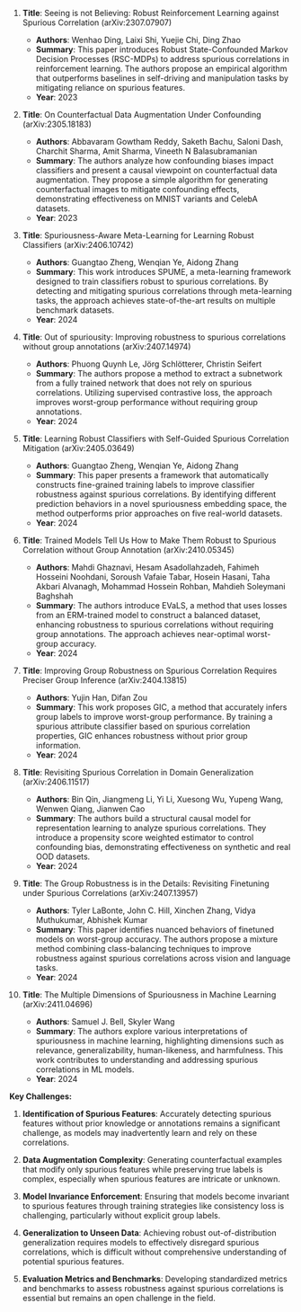 1. **Title**: Seeing is not Believing: Robust Reinforcement Learning against Spurious Correlation (arXiv:2307.07907)
   - **Authors**: Wenhao Ding, Laixi Shi, Yuejie Chi, Ding Zhao
   - **Summary**: This paper introduces Robust State-Confounded Markov Decision Processes (RSC-MDPs) to address spurious correlations in reinforcement learning. The authors propose an empirical algorithm that outperforms baselines in self-driving and manipulation tasks by mitigating reliance on spurious features.
   - **Year**: 2023

2. **Title**: On Counterfactual Data Augmentation Under Confounding (arXiv:2305.18183)
   - **Authors**: Abbavaram Gowtham Reddy, Saketh Bachu, Saloni Dash, Charchit Sharma, Amit Sharma, Vineeth N Balasubramanian
   - **Summary**: The authors analyze how confounding biases impact classifiers and present a causal viewpoint on counterfactual data augmentation. They propose a simple algorithm for generating counterfactual images to mitigate confounding effects, demonstrating effectiveness on MNIST variants and CelebA datasets.
   - **Year**: 2023

3. **Title**: Spuriousness-Aware Meta-Learning for Learning Robust Classifiers (arXiv:2406.10742)
   - **Authors**: Guangtao Zheng, Wenqian Ye, Aidong Zhang
   - **Summary**: This work introduces SPUME, a meta-learning framework designed to train classifiers robust to spurious correlations. By detecting and mitigating spurious correlations through meta-learning tasks, the approach achieves state-of-the-art results on multiple benchmark datasets.
   - **Year**: 2024

4. **Title**: Out of spuriousity: Improving robustness to spurious correlations without group annotations (arXiv:2407.14974)
   - **Authors**: Phuong Quynh Le, Jörg Schlötterer, Christin Seifert
   - **Summary**: The authors propose a method to extract a subnetwork from a fully trained network that does not rely on spurious correlations. Utilizing supervised contrastive loss, the approach improves worst-group performance without requiring group annotations.
   - **Year**: 2024

5. **Title**: Learning Robust Classifiers with Self-Guided Spurious Correlation Mitigation (arXiv:2405.03649)
   - **Authors**: Guangtao Zheng, Wenqian Ye, Aidong Zhang
   - **Summary**: This paper presents a framework that automatically constructs fine-grained training labels to improve classifier robustness against spurious correlations. By identifying different prediction behaviors in a novel spuriousness embedding space, the method outperforms prior approaches on five real-world datasets.
   - **Year**: 2024

6. **Title**: Trained Models Tell Us How to Make Them Robust to Spurious Correlation without Group Annotation (arXiv:2410.05345)
   - **Authors**: Mahdi Ghaznavi, Hesam Asadollahzadeh, Fahimeh Hosseini Noohdani, Soroush Vafaie Tabar, Hosein Hasani, Taha Akbari Alvanagh, Mohammad Hossein Rohban, Mahdieh Soleymani Baghshah
   - **Summary**: The authors introduce EVaLS, a method that uses losses from an ERM-trained model to construct a balanced dataset, enhancing robustness to spurious correlations without requiring group annotations. The approach achieves near-optimal worst-group accuracy.
   - **Year**: 2024

7. **Title**: Improving Group Robustness on Spurious Correlation Requires Preciser Group Inference (arXiv:2404.13815)
   - **Authors**: Yujin Han, Difan Zou
   - **Summary**: This work proposes GIC, a method that accurately infers group labels to improve worst-group performance. By training a spurious attribute classifier based on spurious correlation properties, GIC enhances robustness without prior group information.
   - **Year**: 2024

8. **Title**: Revisiting Spurious Correlation in Domain Generalization (arXiv:2406.11517)
   - **Authors**: Bin Qin, Jiangmeng Li, Yi Li, Xuesong Wu, Yupeng Wang, Wenwen Qiang, Jianwen Cao
   - **Summary**: The authors build a structural causal model for representation learning to analyze spurious correlations. They introduce a propensity score weighted estimator to control confounding bias, demonstrating effectiveness on synthetic and real OOD datasets.
   - **Year**: 2024

9. **Title**: The Group Robustness is in the Details: Revisiting Finetuning under Spurious Correlations (arXiv:2407.13957)
   - **Authors**: Tyler LaBonte, John C. Hill, Xinchen Zhang, Vidya Muthukumar, Abhishek Kumar
   - **Summary**: This paper identifies nuanced behaviors of finetuned models on worst-group accuracy. The authors propose a mixture method combining class-balancing techniques to improve robustness against spurious correlations across vision and language tasks.
   - **Year**: 2024

10. **Title**: The Multiple Dimensions of Spuriousness in Machine Learning (arXiv:2411.04696)
    - **Authors**: Samuel J. Bell, Skyler Wang
    - **Summary**: The authors explore various interpretations of spuriousness in machine learning, highlighting dimensions such as relevance, generalizability, human-likeness, and harmfulness. This work contributes to understanding and addressing spurious correlations in ML models.
    - **Year**: 2024

**Key Challenges:**

1. **Identification of Spurious Features**: Accurately detecting spurious features without prior knowledge or annotations remains a significant challenge, as models may inadvertently learn and rely on these correlations.

2. **Data Augmentation Complexity**: Generating counterfactual examples that modify only spurious features while preserving true labels is complex, especially when spurious features are intricate or unknown.

3. **Model Invariance Enforcement**: Ensuring that models become invariant to spurious features through training strategies like consistency loss is challenging, particularly without explicit group labels.

4. **Generalization to Unseen Data**: Achieving robust out-of-distribution generalization requires models to effectively disregard spurious correlations, which is difficult without comprehensive understanding of potential spurious features.

5. **Evaluation Metrics and Benchmarks**: Developing standardized metrics and benchmarks to assess robustness against spurious correlations is essential but remains an open challenge in the field. 